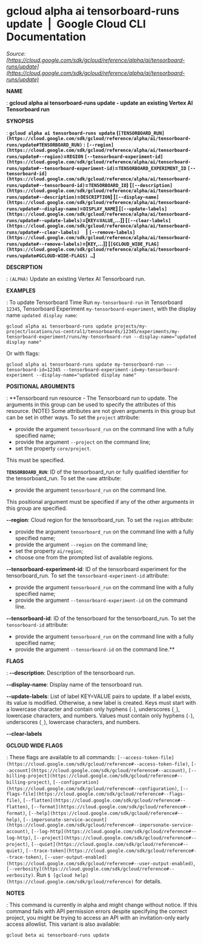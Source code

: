 # gcloud alpha ai tensorboard-runs update  |  Google Cloud CLI Documentation

*Source: [https://cloud.google.com/sdk/gcloud/reference/alpha/ai/tensorboard-runs/update](https://cloud.google.com/sdk/gcloud/reference/alpha/ai/tensorboard-runs/update)*

**NAME**

: **gcloud alpha ai tensorboard-runs update - update an existing Vertex AI Tensorboard run**

**SYNOPSIS**

: **`gcloud alpha ai tensorboard-runs update` (`[TENSORBOARD_RUN](https://cloud.google.com/sdk/gcloud/reference/alpha/ai/tensorboard-runs/update#TENSORBOARD_RUN)` : `[--region](https://cloud.google.com/sdk/gcloud/reference/alpha/ai/tensorboard-runs/update#--region)`=`REGION` `[--tensorboard-experiment-id](https://cloud.google.com/sdk/gcloud/reference/alpha/ai/tensorboard-runs/update#--tensorboard-experiment-id)`=`TENSORBOARD_EXPERIMENT_ID` `[--tensorboard-id](https://cloud.google.com/sdk/gcloud/reference/alpha/ai/tensorboard-runs/update#--tensorboard-id)`=`TENSORBOARD_ID`) [`[--description](https://cloud.google.com/sdk/gcloud/reference/alpha/ai/tensorboard-runs/update#--description)`=`DESCRIPTION`] [`[--display-name](https://cloud.google.com/sdk/gcloud/reference/alpha/ai/tensorboard-runs/update#--display-name)`=`DISPLAY_NAME`] [`[--update-labels](https://cloud.google.com/sdk/gcloud/reference/alpha/ai/tensorboard-runs/update#--update-labels)`=[`KEY`=`VALUE`,…]] [`[--clear-labels](https://cloud.google.com/sdk/gcloud/reference/alpha/ai/tensorboard-runs/update#--clear-labels)`     | `[--remove-labels](https://cloud.google.com/sdk/gcloud/reference/alpha/ai/tensorboard-runs/update#--remove-labels)`=[`KEY`,…]] [`[GCLOUD_WIDE_FLAG](https://cloud.google.com/sdk/gcloud/reference/alpha/ai/tensorboard-runs/update#GCLOUD-WIDE-FLAGS) …`]**

**DESCRIPTION**

: `(ALPHA)` Update an existing Vertex AI Tensorboard run.

**EXAMPLES**

: To update Tensorboard Time Run `my-tensorboard-run` in Tensorboard
`12345`, Tensorboard Experiment
`my-tensorboard-experiment`, with the display name `updated
display name`:

```
gcloud alpha ai tensorboard-runs update projects/my-project/locations/us-central1/tensorboards/12345/experiments/my-tensorboard-experiment/runs/my-tensorboard-run --display-name="updated display name"
```

Or with flags:

```
gcloud alpha ai tensorboard-runs update my-tensorboard-run --tensorboard-id=12345 --tensorboard-experiment-id=my-tensorboard-experiment --display-name="updated display name"
```

**POSITIONAL ARGUMENTS**

: **Tensorboard run resource - The Tensorboard run to update. The arguments in this
group can be used to specify the attributes of this resource. (NOTE) Some
attributes are not given arguments in this group but can be set in other ways.
To set the `project` attribute:

- provide the argument `tensorboard_run` on the command line with a
fully specified name;
- provide the argument `--project` on the command line;
- set the property `core/project`.

This must be specified.

**`TENSORBOARD_RUN`**:
ID of the tensorboard_run or fully qualified identifier for the tensorboard_run.
To set the `name` attribute:

- provide the argument `tensorboard_run` on the command line.

This positional argument must be specified if any of the other arguments in this
group are specified.

**--region**:
Cloud region for the tensorboard_run.
To set the `region` attribute:

- provide the argument `tensorboard_run` on the command line with a
fully specified name;
- provide the argument `--region` on the command line;
- set the property `ai/region`;
- choose one from the prompted list of available regions.

**--tensorboard-experiment-id**:
ID of the tensorboard experiment for the tensorboard_run.
To set the `tensorboard-experiment-id` attribute:

- provide the argument `tensorboard_run` on the command line with a
fully specified name;
- provide the argument `--tensorboard-experiment-id` on the command
line.

**--tensorboard-id**:
ID of the tensorboard for the tensorboard_run.
To set the `tensorboard-id` attribute:

- provide the argument `tensorboard_run` on the command line with a
fully specified name;
- provide the argument `--tensorboard-id` on the command line.**

**FLAGS**

: **--description**:
Description of the tensorboard run.

**--display-name**:
Display name of the tensorboard run.

**--update-labels**:
List of label KEY=VALUE pairs to update. If a label exists, its value is
modified. Otherwise, a new label is created.
Keys must start with a lowercase character and contain only hyphens
(`-`), underscores (`_`), lowercase characters, and
numbers. Values must contain only hyphens (`-`), underscores
(`_`), lowercase characters, and numbers.

**--clear-labels**

**GCLOUD WIDE FLAGS**

: These flags are available to all commands: `[--access-token-file](https://cloud.google.com/sdk/gcloud/reference#--access-token-file)`,
`[--account](https://cloud.google.com/sdk/gcloud/reference#--account)`, `[--billing-project](https://cloud.google.com/sdk/gcloud/reference#--billing-project)`,
`[--configuration](https://cloud.google.com/sdk/gcloud/reference#--configuration)`,
`[--flags-file](https://cloud.google.com/sdk/gcloud/reference#--flags-file)`,
`[--flatten](https://cloud.google.com/sdk/gcloud/reference#--flatten)`, `[--format](https://cloud.google.com/sdk/gcloud/reference#--format)`, `[--help](https://cloud.google.com/sdk/gcloud/reference#--help)`, `[--impersonate-service-account](https://cloud.google.com/sdk/gcloud/reference#--impersonate-service-account)`,
`[--log-http](https://cloud.google.com/sdk/gcloud/reference#--log-http)`,
`[--project](https://cloud.google.com/sdk/gcloud/reference#--project)`, `[--quiet](https://cloud.google.com/sdk/gcloud/reference#--quiet)`, `[--trace-token](https://cloud.google.com/sdk/gcloud/reference#--trace-token)`, `[--user-output-enabled](https://cloud.google.com/sdk/gcloud/reference#--user-output-enabled)`,
`[--verbosity](https://cloud.google.com/sdk/gcloud/reference#--verbosity)`.
Run `$ [gcloud help](https://cloud.google.com/sdk/gcloud/reference)` for details.

**NOTES**

: This command is currently in alpha and might change without notice. If this
command fails with API permission errors despite specifying the correct project,
you might be trying to access an API with an invitation-only early access
allowlist. This variant is also available:

```
gcloud beta ai tensorboard-runs update
```